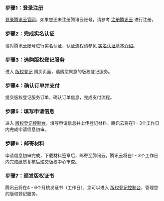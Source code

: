 ### 步骤1：登录注册

[登录腾讯云官网](https://cloud.tencent.com/login)。如果您还未注册腾讯云账号，请参考 [注册腾讯云](https://cloud.tencent.com/document/product/378/17985) 进行注册。

### 步骤2：完成实名认证

请对腾讯云账号进行实名认证，认证流程请参见 [实名认证基本介绍](https://cloud.tencent.com/document/product/378/3629)。

### 步骤3：选购版权登记服务

进入 [版权登记](https://buy.cloud.tencent.com/crr) 购买页面，选购您属意的版权登记服务。

### 步骤4：确认订单并支付

提交版权登记服务订单，确认订单信息，完成支付流程。

### 步骤5：填写申请信息

进入 [版权登记控制台](https://console.cloud.tencent.com/crr)，填写申请信息并上传登记材料，腾讯云将在1 - 3个工作日内完成申请信息初审。

### 步骤6：邮寄材料

申请信息初审完成，下载材料签章后，邮寄至腾讯云。腾讯云将在1 - 3个工作日内完成纸质复核后递交版权中心审查。


### 步骤7：颁发版权证书

腾讯云将在4 - 6个月核发证书（工作日），您可以进入 [版权登记控制台](https://console.cloud.tencent.com/crr)，管理您的版权登记服务。

